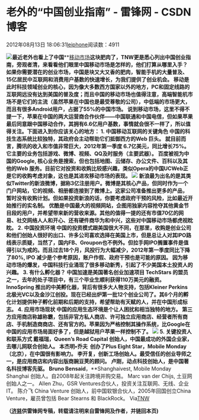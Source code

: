 
# 老外的“中国创业指南” - 雷锋网 - CSDN博客


2012年08月13日 18:06:31[leiphone](https://me.csdn.net/leiphone)阅读数：4911


![](http://www.leiphone.com/wp-content/uploads/2012/08/china-guide-150x150.jpg)**最近老外也看上了中国****[移动市场](http://www.leiphone.com/0429-mobile-first-web-second.html)****这块肥肉了，TNW更是悉心列出中国创业指南，旁观者清，来看看他们眼里中国移动市场是怎样的，他们打算从哪里入手？**
如果你需要潜在的创业市场，中国是块又大又香的肥肉，智能手机的大量普及、15亿居民中互联网和消费用户基数的快速增长，为我们提供了创业机会。
移动是此时科技领域创业的核心，因为像大多数西方国家以外的地方，PC和固定线路的互联网远没有达到美国的普及度；而且中国的移动市场也值得注意，高端智能机市场不是它们的主流（虽然苹果在中国也是最受尊敬的公司），中低端的市场更大，而且有很多Android用户，占据了55%的中国市场。
说到移动市场，这里不得不提一下，苹果在中国的两大运营商合作伙伴——中国联通和中国电信，但如果苹果最后同意跟中国移动合作，其拥有6.6亿用户基数，事情就会很不一样了，所以值得关注。下面进入到你应该关心的地方：
**1. 中国移动互联网的关键角色**
中国的科技生态系统比较独特，其政府会主动帮助它们抵御西方的Web 巨头。
就目前而言，腾讯的收入和市值非常巨大，2012年第一季度 6.7亿美元，同比增长75%。它主要的业务包括游戏、微博、视频、QQ及时服务（主要武器）。
百度被视为中国的Google, 核心业务是搜索，但也包括地图、云储存、办公文件、百科以及其他的Web 服务。目前它对投资和收购比较感兴趣，类似Opera的中国UCWeb正是它的收购考虑对象，这也是其进攻移动市场的表现。
![](http://www.leiphone.com/wp-content/uploads/2012/08/china-guide.jpg)
新浪最为出名的是其类似Twitter的新浪微博，据称3亿注册用户。微博是其核心产品，但同时作为一个门户网站，它的视频、相册都连接到了微博上。这家公司准备推出更多的产品， 暂时没有收购计划。但如果投资新浪的话，你要考虑政府干预的风险，比如最近开始推行的实名制。
优酷是中国最大的视频网站，企图用独家内容抢夺其他黄金节目段的用户，并希望带来新的营收来源。其他的值得一提的还有市值70亿的网易、社交网络人人和开心、还有硬件商华为和中兴，这些对中国移动市场都虎视眈眈。
**2. 中国投资环境**
中国的投资模式跟美国很大不同，在那里，收购是创业公司和他们创始人很好的出口、许多公司喜欢选择在美国上市，但是总让人对其IPO路线表示质疑，当然了，国内FB、Groupon也不例外。但拉手网IPO搁置事件是值得引以为戒的。而且过去18个月，风投行为大幅减少，2012年第一季度同比下降了80%, IPO 减少是个参考原因，账户作假、政府干预也是可能的原因。
因为移动市场的爆发，中国科技行业涌现了很多移动新秀，引起了不少美国本土投资人的兴趣。
**3. 有什么孵化器？**
中国加速是美国著名创业加速项目 TechStars 的盟员之一，去年的处子项目中，有三个毕业生顺利获得110万美元的融资。
InnoSpring 推出的中美孵化器，背后有很多大人物支持，包括Kleiner Perkins北极光VC以及金沙江创投。现在已经出炉第一批12个创业公司了。其6个月的孵化计划提供种子孵化前期和后期的支持，希望帮助有天赋的人，并在中国形成标志。
**4. 应用市场现状**
中国的应用生态环境是个让人困扰和相当独特的地方。
第三方应用商店称雄称霸，包括非官方私人商店、许可独立应用商店、经营者所有商店、手机制造商商店、还有官方的。苹果因为严格控制其操作系统，比Google在中国的应用市场局面好多了，但是越狱用户苹果一样控制不了。
![](http://www.leiphone.com/wp-content/uploads/2012/08/iphone4.jpg)
**5. 关键投资人和联系方式**
戴福瑞，Queen’s Road Capital 创始人，中国最成功的外国企业家，去哪儿网联合创始人。
本杰明•乔夫  创办了Plus Eight Star，Mobile Monday（北京），在中国很有影响力。
李开复，创新工场创始人。最受信任的创业导师之一，是应用商店和内容出版商豌豆荚的顾问。
卢刚，动点科技创始人，是中国著名科技博客先驱。
Bruno Bensaid**，**Shanghaivest,
 Mobile Monday Shanghai 创始人。自2008年起关注跨境并购交易。
Marc van der Chijs, 土豆网创始人之一。
Allen Zhu，GSR Ventures合伙人，投资关注互联网、无线、企业IT。
陈介飞 China Venture 创始人，前中国软银合伙人，2005年回国创立China Venture，雇员曾包括 Bear Stearns 和 BlackRock。
Via[TNW](http://thenextweb.com/asia/2012/08/12/startup-guide-china/)

**（****[济慈](http://www.leiphone.com/author/emerson)****供****雷锋网****专稿，转载请注明来自雷锋网及作者，并链回本页)**

